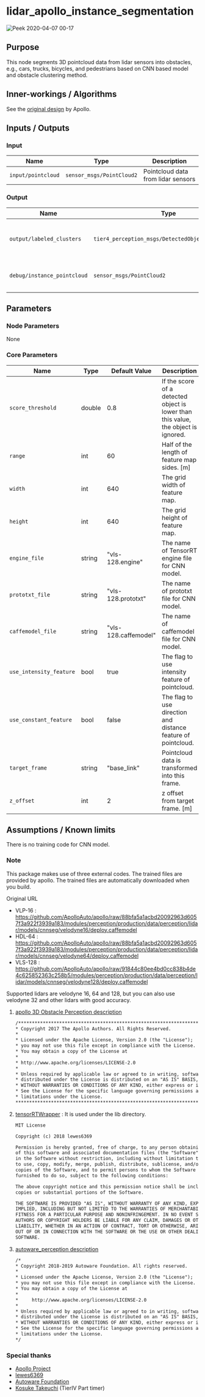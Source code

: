 # lidar_apollo_instance_segmentation

![Peek 2020-04-07 00-17](https://user-images.githubusercontent.com/8327598/78574862-92507d80-7865-11ea-9a2d-56d3453bdb7a.gif)

## Purpose

This node segments 3D pointcloud data from lidar sensors into obstacles, e.g., cars, trucks, bicycles, and pedestrians
based on CNN based model and obstacle clustering method.

## Inner-workings / Algorithms

See the [original design](https://github.com/ApolloAuto/apollo/blob/master/docs/specs/3d_obstacle_perception.md) by Apollo.

## Inputs / Outputs

### Input

| Name               | Type                      | Description                        |
| ------------------ | ------------------------- | ---------------------------------- |
| `input/pointcloud` | `sensor_msgs/PointCloud2` | Pointcloud data from lidar sensors |

### Output

| Name                        | Type                                                  | Description                                       |
| --------------------------- | ----------------------------------------------------- | ------------------------------------------------- |
| `output/labeled_clusters`   | `tier4_perception_msgs/DetectedObjectsWithFeature` | Detected objects with labeled pointcloud cluster. |
| `debug/instance_pointcloud` | `sensor_msgs/PointCloud2`                             | Segmented pointcloud for visualization.           |

## Parameters

### Node Parameters

None

### Core Parameters

| Name                    | Type   | Default Value        | Description                                                                        |
| ----------------------- | ------ | -------------------- | ---------------------------------------------------------------------------------- |
| `score_threshold`       | double | 0.8                  | If the score of a detected object is lower than this value, the object is ignored. |
| `range`                 | int    | 60                   | Half of the length of feature map sides. [m]                                       |
| `width`                 | int    | 640                  | The grid width of feature map.                                                     |
| `height`                | int    | 640                  | The grid height of feature map.                                                    |
| `engine_file`           | string | "vls-128.engine"     | The name of TensorRT engine file for CNN model.                                    |
| `prototxt_file`         | string | "vls-128.prototxt"   | The name of prototxt file for CNN model.                                           |
| `caffemodel_file`       | string | "vls-128.caffemodel" | The name of caffemodel file for CNN model.                                         |
| `use_intensity_feature` | bool   | true                 | The flag to use intensity feature of pointcloud.                                   |
| `use_constant_feature`  | bool   | false                | The flag to use direction and distance feature of pointcloud.                      |
| `target_frame`          | string | "base_link"          | Pointcloud data is transformed into this frame.                                    |
| `z_offset`              | int    | 2                    | z offset from target frame. [m]                                                    |

## Assumptions / Known limits

There is no training code for CNN model.

### Note

This package makes use of three external codes.
The trained files are provided by apollo. The trained files are automatically downloaded when you build.

Original URL

- VLP-16 :
  <https://github.com/ApolloAuto/apollo/raw/88bfa5a1acbd20092963d6057f3a922f3939a183/modules/perception/production/data/perception/lidar/models/cnnseg/velodyne16/deploy.caffemodel>
- HDL-64 :
  <https://github.com/ApolloAuto/apollo/raw/88bfa5a1acbd20092963d6057f3a922f3939a183/modules/perception/production/data/perception/lidar/models/cnnseg/velodyne64/deploy.caffemodel>
- VLS-128 :
  <https://github.com/ApolloAuto/apollo/raw/91844c80ee4bd0cc838b4de4c625852363c258b5/modules/perception/production/data/perception/lidar/models/cnnseg/velodyne128/deploy.caffemodel>

Supported lidars are velodyne 16, 64 and 128, but you can also use velodyne 32 and other lidars with good accuracy.

1. [apollo 3D Obstacle Perception description](https://github.com/ApolloAuto/apollo/blob/master/docs/specs/3d_obstacle_perception.md)

   ```txt
   /******************************************************************************
   * Copyright 2017 The Apollo Authors. All Rights Reserved.
   *
   * Licensed under the Apache License, Version 2.0 (the "License");
   * you may not use this file except in compliance with the License.
   * You may obtain a copy of the License at
   *
   * http://www.apache.org/licenses/LICENSE-2.0
   *
   * Unless required by applicable law or agreed to in writing, software
   * distributed under the License is distributed on an "AS IS" BASIS,
   * WITHOUT WARRANTIES OR CONDITIONS OF ANY KIND, either express or implied.
   * See the License for the specific language governing permissions and
   * limitations under the License.
   *****************************************************************************/
   ```

2. [tensorRTWrapper](https://github.com/lewes6369/tensorRTWrapper) :
   It is used under the lib directory.

   ```txt
   MIT License

   Copyright (c) 2018 lewes6369

   Permission is hereby granted, free of charge, to any person obtaining a copy
   of this software and associated documentation files (the "Software"), to deal
   in the Software without restriction, including without limitation the rights
   to use, copy, modify, merge, publish, distribute, sublicense, and/or sell
   copies of the Software, and to permit persons to whom the Software is
   furnished to do so, subject to the following conditions:

   The above copyright notice and this permission notice shall be included in all
   copies or substantial portions of the Software.

   THE SOFTWARE IS PROVIDED "AS IS", WITHOUT WARRANTY OF ANY KIND, EXPRESS OR
   IMPLIED, INCLUDING BUT NOT LIMITED TO THE WARRANTIES OF MERCHANTABILITY,
   FITNESS FOR A PARTICULAR PURPOSE AND NONINFRINGEMENT. IN NO EVENT SHALL THE
   AUTHORS OR COPYRIGHT HOLDERS BE LIABLE FOR ANY CLAIM, DAMAGES OR OTHER
   LIABILITY, WHETHER IN AN ACTION OF CONTRACT, TORT OR OTHERWISE, ARISING FROM,
   OUT OF OR IN CONNECTION WITH THE SOFTWARE OR THE USE OR OTHER DEALINGS IN THE
   SOFTWARE.
   ```

3. [autoware_perception description](https://github.com/k0suke-murakami/autoware_perception/tree/feature/integration_baidu_seg/lidar_apollo_cnn_seg_detect)

   ```txt
   /*
   * Copyright 2018-2019 Autoware Foundation. All rights reserved.
   *
   * Licensed under the Apache License, Version 2.0 (the "License");
   * you may not use this file except in compliance with the License.
   * You may obtain a copy of the License at
   *
   *     http://www.apache.org/licenses/LICENSE-2.0
   *
   * Unless required by applicable law or agreed to in writing, software
   * distributed under the License is distributed on an "AS IS" BASIS,
   * WITHOUT WARRANTIES OR CONDITIONS OF ANY KIND, either express or implied.
   * See the License for the specific language governing permissions and
   * limitations under the License.
   */
   ```

### Special thanks

- [Apollo Project](https://github.com/ApolloAuto/apollo)
- [lewes6369](https://github.com/lewes6369)
- [Autoware Foundation](https://github.com/autowarefoundation/autoware)
- [Kosuke Takeuchi](https://github.com/kosuke55) (TierIV Part timer)

